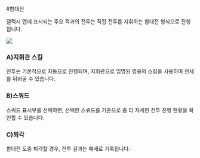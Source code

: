 #함대전

 갤럭시 맵에 표시되는 주요 적과의 전투는 직접 전투를 지휘하는 함대전 형식으로 진행됩니다.

![](https://s3.ap-northeast-2.amazonaws.com/an2img/guide/503_001FleetBattle.png)



### A)지휘관 스킬

 전투는 기본적으로 자동으로 진행되며, 지휘관으로 임명된 영웅의 스킬을 사용하여 전세를 뒤바꿀 수 있습니다.



### B)스쿼드

 스쿼드 표시부를 선택하면, 선택한 스쿼드를 기준으로 좀 더 자세한 전투 진행 현황을 확인할 수 있습니다.



### C)퇴각

 함대전 도중 퇴각할 경우, 전투 결과는 패배로 기록됩니다.